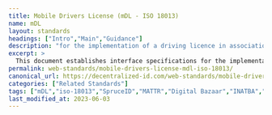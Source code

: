 ```yaml
---
title: Mobile Drivers License (mDL - ISO 18013)
name: mDL
layout: standards 
headings: ["Intro","Main","Guidance"]
description: "for the implementation of a driving licence in association with a mobile device"
excerpt: >
  This document establishes interface specifications for the implementation of a driving licence in association with a mobile device. This document specifies the interface between the mDL and mDL reader and the interface between the mDL reader and the issuing authority infrastructure.
permalink: web-standards/mobile-drivers-license-mdl-iso-18013/
canonical_url: https://decentralized-id.com/web-standards/mobile-drivers-license-mdl-iso-18013/
categories: ["Related Standards"]
tags: ["mDL","iso-18013","SpruceID","MATTR","Digital Bazaar","INATBA","Procivis","AAMVA","Kantara Initiative","IETF"]
last_modified_at: 2023-06-03
---
```



